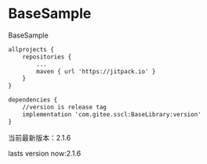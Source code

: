 # BaseSample
BaseSample

```xml
allprojects {
	repositories {
		...
        maven { url 'https://jitpack.io' }
	}
}
```

```xml
dependencies {
	//version is release tag
    implementation 'com.gitee.sscl:BaseLibrary:version'
}
```
当前最新版本：2.1.6

lasts version now:2.1.6